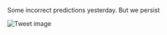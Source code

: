 Some incorrect predictions yesterday. But we persist


![Tweet image](/asset/crosspoast/Gx1u_LabsAAE70o.jpg)

